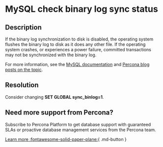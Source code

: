 # MySQL check binary log sync status

## Description

If the binary log synchronization to disk is disabled, the operating system flushes the binary log to disk as it does any other file. If the operating system crashes, or experiences a power failure, committed transactions may not be synchronized with the binary log.

For more information, see the [MySQL documentation](https://dev.mysql.com/doc/refman/8.0/en/replication-options-binary-log.html#sysvar_sync_binlog)
and [Percona blog posts on the topic](https://www.percona.com/blog/2018/05/04/how-binary-logs-and-filesystems-affect-mysql-performance/).

## Resolution

Consider changing **SET GLOBAL sync_binlog=1**.

## Need more support from Percona?

Subscribe to Percona Platform to get database support with guaranteed SLAs or proactive database management services from the Percona team.

[Learn more :fontawesome-solid-paper-plane:](https://per.co.na/subscribe){ .md-button }

